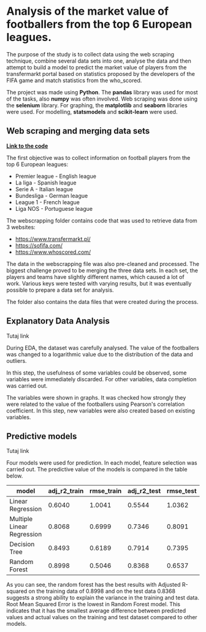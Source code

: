 # **Analysis of the market value of footballers from the top 6 European leagues.**

The purpose of the study is to collect data using the web scraping technique, combine several data sets into one, analyse the data and then attempt to build a model to predict the market value of players from the transfermarkt portal based on statistics proposed by the developers of the FIFA game and match statistics from the who_scored.


The project was made using **Python**. 
The **pandas** library was used for most of the tasks, also **numpy** was often involved.
Web scraping was done using the **selenium** library. 
For graphing, the **matplotlib** and **seaborn** libraries were used.
For modelling, **statsmodels** and **scikit-learn** were used.




## Web scraping and merging data sets
[**Link to the code**](https://github.com/AdamZ0112358/values-fifa/blob/main/webscrapping/webscrapping7.py)

The first objective was to collect information on football players from the top 6 European leagues:
- Premier league - English league
- La liga - Spanish league
- Serie A - Italian league
- Bundesliga - German league
- League 1 - French league
- Liga NOS - Portuguese league


The webscrapping folder contains code that was used to retrieve data from 3 websites:
- https://www.transfermarkt.pl/
- https://sofifa.com/
- https://www.whoscored.com/

The data in the webscrapping file was also pre-cleaned and processed. The biggest challenge proved to be merging the three data sets. In each set, the players and teams have slightly different names, which caused a lot of work. Various keys were tested with varying results, but it was eventually possible to prepare a data set for analysis.

The folder also contains the data files that were created during the process.

## Explanatory Data Analysis
Tutaj link

During EDA, the dataset was carefully analysed. The value of the footballers was changed to a logarithmic value due to the distribution of the data and outliers.

In this step, the usefulness of some variables could be observed, some variables were immediately discarded. For other variables, data completion was carried out.

The variables were shown in graphs. It was checked how strongly they were related to the value of the footballers using Pearson's correlation coefficient. In this step, new variables were also created based on existing variables.

## Predictive models

Tutaj link

Four models were used for prediction. In each model, feature selection was carried out. The predictive value of the models is compared in the table below.

| model	 | adj_r2_train	 |  rmse_train	 | adj_r2_test	 | rmse_test	 |
| --- | --- | --- | --- | --- |
|	Linear Regression |	0.6040 |	1.0041 |	0.5544 |	1.0362 |
|	Multiple Linear Regression |	0.8068 |	0.6999 |	0.7346 |	0.8091 |
|	Decision Tree |	0.8493 |	0.6189 |	0.7914 |	0.7395 |
|	Random Forest |	0.8998 |	0.5046 |	0.8368 |	0.6537 |

As you can see, the random forest has the best results with Adjusted R-squared on the training data of 0.8998 and on the test data 0.8368 suggests a strong ability to explain the variance in the training and test data. 
Root Mean Squared Error is the lowest in Random Forest model. This indicates that it has the smallest average difference between predicted values and actual values on the training and test dataset compared to other models.

